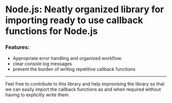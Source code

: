 # Node.js: Neatly organized library for importing ready to use callback functions for Node.js

### Features:
-  Appropriate error handling and organized workflow.
-  clear console log messages
-  prevent the burden of writing repetitive callback functions
---
Feel free to contribute to this library and help improvising the library so that we can easily import the callback functions as and when required without having to explicitly write them.
